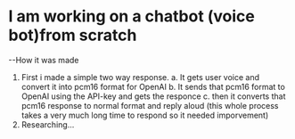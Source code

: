 # I am working on a chatbot (voice bot)from scratch
--How it was made
  1. First i made a simple two way response.
       a. It gets user voice and convert it into pcm16 format for OpenAI
       b. It sends that pcm16 format to OpenAI using the API-key and gets the responce
       c. then it converts that pcm16 response to normal format and reply aloud
       (this whole process takes a very much long time to respond so it needed imporvement)
  2. Researching...

     
